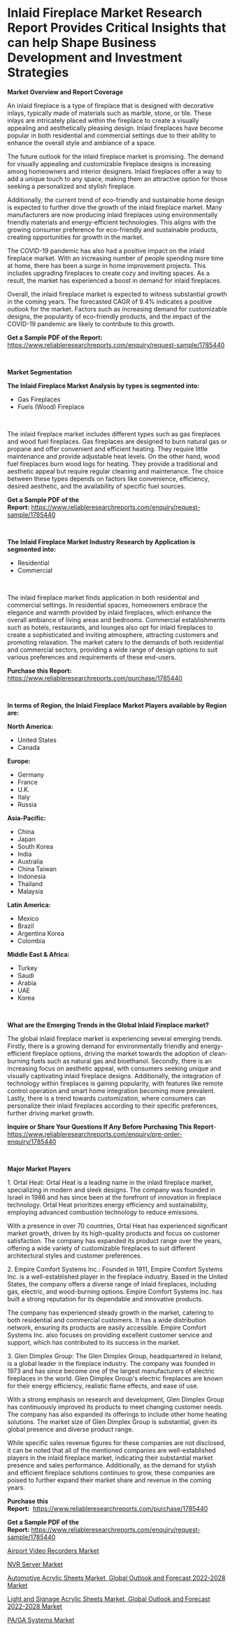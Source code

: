 <p><h1>Inlaid Fireplace Market Research Report Provides Critical Insights that can help Shape Business Development and Investment Strategies</h1></p><p><strong>Market Overview and Report Coverage</strong></p>
<p><p>An inlaid fireplace is a type of fireplace that is designed with decorative inlays, typically made of materials such as marble, stone, or tile. These inlays are intricately placed within the fireplace to create a visually appealing and aesthetically pleasing design. Inlaid fireplaces have become popular in both residential and commercial settings due to their ability to enhance the overall style and ambiance of a space.</p><p>The future outlook for the inlaid fireplace market is promising. The demand for visually appealing and customizable fireplace designs is increasing among homeowners and interior designers. Inlaid fireplaces offer a way to add a unique touch to any space, making them an attractive option for those seeking a personalized and stylish fireplace.</p><p>Additionally, the current trend of eco-friendly and sustainable home design is expected to further drive the growth of the inlaid fireplace market. Many manufacturers are now producing inlaid fireplaces using environmentally friendly materials and energy-efficient technologies. This aligns with the growing consumer preference for eco-friendly and sustainable products, creating opportunities for growth in the market.</p><p>The COVID-19 pandemic has also had a positive impact on the inlaid fireplace market. With an increasing number of people spending more time at home, there has been a surge in home improvement projects. This includes upgrading fireplaces to create cozy and inviting spaces. As a result, the market has experienced a boost in demand for inlaid fireplaces.</p><p>Overall, the inlaid fireplace market is expected to witness substantial growth in the coming years. The forecasted CAGR of 9.4% indicates a positive outlook for the market. Factors such as increasing demand for customizable designs, the popularity of eco-friendly products, and the impact of the COVID-19 pandemic are likely to contribute to this growth.</p></p>
<p><strong>Get a Sample PDF of the Report:</strong> <a href="https://www.reliableresearchreports.com/enquiry/request-sample/1785440">https://www.reliableresearchreports.com/enquiry/request-sample/1785440</a></p>
<p>&nbsp;</p>
<p><strong>Market Segmentation</strong></p>
<p><strong>The Inlaid Fireplace Market Analysis by types is segmented into:</strong></p>
<p><ul><li>Gas Fireplaces</li><li>Fuels (Wood) Fireplace</li></ul></p>
<p>&nbsp;</p>
<p><p>The inlaid fireplace market includes different types such as gas fireplaces and wood fuel fireplaces. Gas fireplaces are designed to burn natural gas or propane and offer convenient and efficient heating. They require little maintenance and provide adjustable heat levels. On the other hand, wood fuel fireplaces burn wood logs for heating. They provide a traditional and aesthetic appeal but require regular cleaning and maintenance. The choice between these types depends on factors like convenience, efficiency, desired aesthetic, and the availability of specific fuel sources.</p></p>
<p><strong>Get a Sample PDF of the Report:</strong>&nbsp;<a href="https://www.reliableresearchreports.com/enquiry/request-sample/1785440">https://www.reliableresearchreports.com/enquiry/request-sample/1785440</a></p>
<p>&nbsp;</p>
<p><strong>The Inlaid Fireplace Market Industry Research by Application is segmented into:</strong></p>
<p><ul><li>Residential</li><li>Commercial</li></ul></p>
<p>&nbsp;</p>
<p><p>The inlaid fireplace market finds application in both residential and commercial settings. In residential spaces, homeowners embrace the elegance and warmth provided by inlaid fireplaces, which enhance the overall ambiance of living areas and bedrooms. Commercial establishments such as hotels, restaurants, and lounges also opt for inlaid fireplaces to create a sophisticated and inviting atmosphere, attracting customers and promoting relaxation. The market caters to the demands of both residential and commercial sectors, providing a wide range of design options to suit various preferences and requirements of these end-users.</p></p>
<p><strong>Purchase this Report:</strong>&nbsp; <a href="https://www.reliableresearchreports.com/purchase/1785440">https://www.reliableresearchreports.com/purchase/1785440</a></p>
<p>&nbsp;</p>
<p><strong>In terms of Region, the Inlaid Fireplace Market Players available by Region are:</strong></p>
<p>
    <p> <strong> North America: </strong>
        <ul>
            <li>United States</li>
            <li>Canada</li>
        </ul>
        </p> 
    <p> <strong> Europe: </strong>
        <ul>
            <li>Germany</li>
            <li>France</li>
            <li>U.K.</li>
            <li>Italy</li>
            <li>Russia</li>
        </ul>
        </p> 
    <p> <strong> Asia-Pacific: </strong>
        <ul>
            <li>China</li>
            <li>Japan</li>
            <li>South Korea</li>
            <li>India</li>
            <li>Australia</li>
            <li>China Taiwan</li>
            <li>Indonesia</li>
            <li>Thailand</li>
            <li>Malaysia</li>
        </ul>
        </p> 
    <p> <strong> Latin America: </strong>
        <ul>
            <li>Mexico</li>
            <li>Brazil</li>
            <li>Argentina Korea</li>
            <li>Colombia</li>
        </ul>
        </p> 
    <p> <strong> Middle East & Africa: </strong>
        <ul>
            <li>Turkey</li>
            <li>Saudi</li>
            <li>Arabia</li>
            <li>UAE</li>
            <li>Korea</li>
        </ul>
    </p>
    </p>
<p>&nbsp;</p>
<p><strong>What are the Emerging Trends in the Global Inlaid Fireplace market?</strong></p>
<p><p>The global inlaid fireplace market is experiencing several emerging trends. Firstly, there is a growing demand for environmentally friendly and energy-efficient fireplace options, driving the market towards the adoption of clean-burning fuels such as natural gas and bioethanol. Secondly, there is an increasing focus on aesthetic appeal, with consumers seeking unique and visually captivating inlaid fireplace designs. Additionally, the integration of technology within fireplaces is gaining popularity, with features like remote control operation and smart home integration becoming more prevalent. Lastly, there is a trend towards customization, where consumers can personalize their inlaid fireplaces according to their specific preferences, further driving market growth.</p></p>
<p><strong>Inquire or Share Your Questions If Any Before Purchasing This Report</strong>- <a href="https://www.reliableresearchreports.com/enquiry/pre-order-enquiry/1785440">https://www.reliableresearchreports.com/enquiry/pre-order-enquiry/1785440</a></p>
<p>&nbsp;</p>
<p><strong>Major Market Players</strong></p>
<p><p>1. Ortal Heat: Ortal Heat is a leading name in the inlaid fireplace market, specializing in modern and sleek designs. The company was founded in Israel in 1986 and has since been at the forefront of innovation in fireplace technology. Ortal Heat prioritizes energy efficiency and sustainability, employing advanced combustion technology to reduce emissions. </p><p>With a presence in over 70 countries, Ortal Heat has experienced significant market growth, driven by its high-quality products and focus on customer satisfaction. The company has expanded its product range over the years, offering a wide variety of customizable fireplaces to suit different architectural styles and customer preferences.</p><p>2. Empire Comfort Systems Inc.: Founded in 1911, Empire Comfort Systems Inc. is a well-established player in the fireplace industry. Based in the United States, the company offers a diverse range of inlaid fireplaces, including gas, electric, and wood-burning options. Empire Comfort Systems Inc. has built a strong reputation for its dependable and innovative products.</p><p>The company has experienced steady growth in the market, catering to both residential and commercial customers. It has a wide distribution network, ensuring its products are easily accessible. Empire Comfort Systems Inc. also focuses on providing excellent customer service and support, which has contributed to its success in the market.</p><p>3. Glen Dimplex Group: The Glen Dimplex Group, headquartered in Ireland, is a global leader in the fireplace industry. The company was founded in 1973 and has since become one of the largest manufacturers of electric fireplaces in the world. Glen Dimplex Group's electric fireplaces are known for their energy efficiency, realistic flame effects, and ease of use.</p><p>With a strong emphasis on research and development, Glen Dimplex Group has continuously improved its products to meet changing customer needs. The company has also expanded its offerings to include other home heating solutions. The market size of Glen Dimplex Group is substantial, given its global presence and diverse product range.</p><p>While specific sales revenue figures for these companies are not disclosed, it can be noted that all of the mentioned companies are well-established players in the inlaid fireplace market, indicating their substantial market presence and sales performance. Additionally, as the demand for stylish and efficient fireplace solutions continues to grow, these companies are poised to further expand their market share and revenue in the coming years.</p></p>
<p><strong>Purchase this Report:</strong>&nbsp;&nbsp;<a href="https://www.reliableresearchreports.com/purchase/1785440">https://www.reliableresearchreports.com/purchase/1785440</a></p>
<p></p>
<p><strong>Get a Sample PDF of the Report:</strong>&nbsp;<a href="https://www.reliableresearchreports.com/enquiry/request-sample/1785440">https://www.reliableresearchreports.com/enquiry/request-sample/1785440</a></p>
<p><p><a href="https://www.linkedin.com/pulse/airport-video-recorders-market-research-report-unlocks-analysis/">Airport Video Recorders Market</a></p><p><a href="https://www.linkedin.com/pulse/decoding-nvr-server-market-deep-dive-latest-trends-segmentation/">NVR Server Market</a></p><p><a href="https://medium.com/@mariablack1944/automotive-acrylic-sheets-market-global-outlook-and-forecast-2022-2028-market-insights-into-ee2e8b112639">Automotive Acrylic Sheets Market, Global Outlook and Forecast 2022-2028 Market</a></p><p><a href="https://medium.com/@rebeccabower1903/light-and-signage-acrylic-sheets-market-global-outlook-and-forecast-2022-2028-market-6c6a0ef3b775">Light and Signage Acrylic Sheets Market, Global Outlook and Forecast 2022-2028 Market</a></p><p><a href="https://www.linkedin.com/pulse/paga-systems-market-size-growth-forecast-from-2023-/">PA/GA Systems Market</a></p></p>